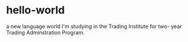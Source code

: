 # hello-world
a new language world
I'm studying in the Trading Institute for two- year Trading Adminstration Program.

